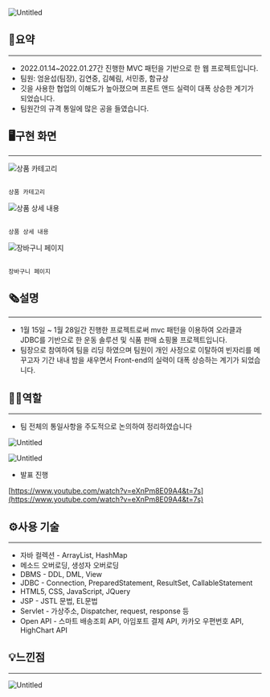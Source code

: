 ![Untitled](https://s3-us-west-2.amazonaws.com/secure.notion-static.com/25683747-6fa7-48d0-a79a-54eada5ba8c1/Untitled.png)

## 📜요약

---

- 2022.01.14~2022.01.27간 진행한 MVC 패턴을 기반으로 한 웹 프로젝트입니다.
- 팀원: 엄윤섭(팀장), 김연중, 김혜림, 서민종, 함규상
- 깃을 사용한 협업의 이해도가 높아졌으며 프론트 앤드 실력이 대폭 상승한 계기가 되었습니다.
- 팀원간의 규격 통일에 많은 공을 들였습니다.

## 🖥구현 화면

---

![                                                                                   상품 카테고리](https://s3-us-west-2.amazonaws.com/secure.notion-static.com/9a95f234-ce0a-4501-8b19-3342c1b6ae2f/Untitled.png)

                                                                                   상품 카테고리

![                                                                                 상품 상세 내용](https://s3-us-west-2.amazonaws.com/secure.notion-static.com/275d6a55-f4ea-4a44-b7dc-28aca53400e2/Untitled.png)

                                                                                 상품 상세 내용

![                                                                                 장바구니 페이지](https://s3-us-west-2.amazonaws.com/secure.notion-static.com/9b7338b8-c9a6-4f4c-822b-21020396c4a6/Untitled.png)

                                                                                 장바구니 페이지

## **🗞설명**

---

- 1월 15일 ~ 1월 28일간 진행한 프로젝트로써 mvc 패턴을 이용하여 오라클과 JDBC를 기반으로 한 운동 솔루션 및 식품 판매 쇼핑몰 프로젝트입니다.
- 팀장으로 참여하여 팀을 리딩 하였으며 팀원이 개인 사정으로 이탈하여 빈자리를 메꾸고자 기간 내내 밤을 새우면서 Front-end의 실력이 대폭 상승하는 계기가 되었습니다.

## **🙋‍♂️역할**

---

- 팀 전체의 통일사항을 주도적으로 논의하여 정리하였습니다

![Untitled](https://s3-us-west-2.amazonaws.com/secure.notion-static.com/acc26b20-9c10-437b-aae0-09b0b5e34e64/Untitled.png)

![Untitled](https://s3-us-west-2.amazonaws.com/secure.notion-static.com/22a12e51-5597-4344-a758-81214976c520/Untitled.png)

- 발표 진행

[https://www.youtube.com/watch?v=eXnPm8E09A4&t=7s](https://www.youtube.com/watch?v=eXnPm8E09A4&t=7s)

## **⚙️사용 기술**

---

- 자바 컬렉션 - ArrayList<T>, HashMap<T>
- 메소드 오버로딩, 생성자 오버로딩
- DBMS - DDL, DML, View
- JDBC - Connection, PreparedStatement, ResultSet, CallableStatement
- HTML5, CSS, JavaScript, JQuery
- JSP - JSTL 문법, EL문법
- Servlet - 가상주소, Dispatcher, request, response 등
- Open API - 스마트 배송조회 API, 아임포트 결제 API, 카카오 우편번호 API, HighChart API

## **💡느낀점**

---

![Untitled](https://s3-us-west-2.amazonaws.com/secure.notion-static.com/6f79ff35-8d16-4785-9906-0d1a82b92ab0/Untitled.png)
